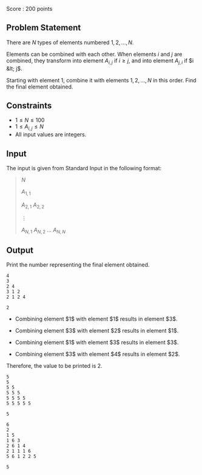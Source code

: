Score : $200$ points

## Problem Statement

There are $N$ types of elements numbered $1, 2, \ldots, N$.

Elements can be combined with each other. When elements $i$ and $j$ are combined, they transform into element $A_{i, j}$ if $i \geq j$, and into element $A_{j, i}$ if $i &lt; j$.

Starting with element $1$, combine it with elements $1, 2, \ldots, N$ in this order. Find the final element obtained.

## Constraints

- $1 \leq N \leq 100$
- $1 \leq A_{i, j} \leq N$
- All input values are integers.

## Input

The input is given from Standard Input in the following format:

> $N$
> 
> $A_{1, 1}$
> 
> $A_{2, 1}$ $A_{2, 2}$
> 
> $\vdots$
> 
> $A_{N, 1}$ $A_{N, 2}$ $\ldots$ $A_{N, N}$

## Output

Print the number representing the final element obtained.

```input1
4
3
2 4
3 1 2
2 1 2 4
```

```output1
2
```

- <p>Combining element $1$ with element $1$ results in element $3$.</p>
- <p>Combining element $3$ with element $2$ results in element $1$.</p>
- <p>Combining element $1$ with element $3$ results in element $3$.</p>
- <p>Combining element $3$ with element $4$ results in element $2$.</p>

Therefore, the value to be printed is $2$.

```input2
5
5
5 5
5 5 5
5 5 5 5
5 5 5 5 5
```

```output2
5
```

```input3
6
2
1 5
1 6 3
2 6 1 4
2 1 1 1 6
5 6 1 2 2 5
```

```output3
5
```